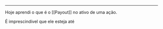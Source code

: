 
--------
Hoje aprendi o que é o [[Payout]] no ativo de uma ação.

É imprescindível que ele esteja até 
